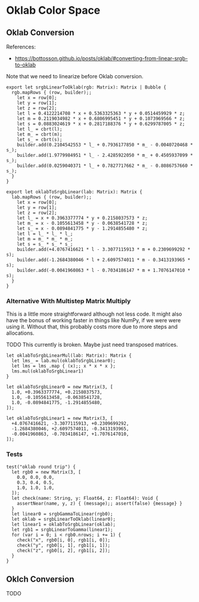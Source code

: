 # Oklab Color Space

## Oklab Conversion

References:

- https://bottosson.github.io/posts/oklab/#converting-from-linear-srgb-to-oklab

Note that we need to linearize before Oklab conversion.

    export let srgbLinearToOklab(rgb: Matrix): Matrix | Bubble {
      rgb.mapRows { (row, builder);;
        let x = row[0];
        let y = row[1];
        let z = row[2];
        let l = 0.4122214708 * x + 0.5363325363 * y + 0.0514459929 * z;
        let m = 0.2119034982 * x + 0.6806995451 * y + 0.1073969566 * z;
        let s = 0.0883024619 * x + 0.2817188376 * y + 0.6299787005 * z;
        let l_ = cbrt(l);
        let m_ = cbrt(m);
        let s_ = cbrt(s);
        builder.add(0.2104542553 * l_ + 0.7936177850 * m_ - 0.0040720468 * s_);
        builder.add(1.9779984951 * l_ - 2.4285922050 * m_ + 0.4505937099 * s_);
        builder.add(0.0259040371 * l_ + 0.7827717662 * m_ - 0.8086757660 * s_);
      }
    }

    export let oklabToSrgbLinear(lab: Matrix): Matrix {
      lab.mapRows { (row, builder);;
        let x = row[0];
        let y = row[1];
        let z = row[2];
        let l_ = x + 0.3963377774 * y + 0.2158037573 * z;
        let m_ = x - 0.1055613458 * y - 0.0638541728 * z;
        let s_ = x - 0.0894841775 * y - 1.2914855480 * z;
        let l = l_ * l_ * l_;
        let m = m_ * m_ * m_;
        let s = s_ * s_ * s_;
        builder.add(+4.0767416621 * l - 3.3077115913 * m + 0.2309699292 * s);
        builder.add(-1.2684380046 * l + 2.6097574011 * m - 0.3413193965 * s);
        builder.add(-0.0041960863 * l - 0.7034186147 * m + 1.7076147010 * s);
      }
    }

### Alternative With Multistep Matrix Multiply

This is a little more straightforward although not less code. It might also have
the bonus of working faster in things like NumPy, if we were were using it.
Without that, this probably costs more due to more steps and allocations.

TODO This currently is broken. Maybe just need transposed matrices.

    let oklabToSrgbLinearMul(lab: Matrix): Matrix {
      let lms_ = lab.mul(oklabToSrgbLinear0);
      let lms = lms_.map { (x);; x * x * x };
      lms.mul(oklabToSrgbLinear1)
    }

    let oklabToSrgbLinear0 = new Matrix(3, [
      1.0, +0.3963377774, +0.2158037573,
      1.0, -0.1055613458, -0.0638541728,
      1.0, -0.0894841775, -1.2914855480,
    ]);

    let oklabToSrgbLinear1 = new Matrix(3, [
      +4.0767416621, -3.3077115913, +0.2309699292,
      -1.2684380046, +2.6097574011, -0.3413193965,
      -0.0041960863, -0.7034186147, +1.7076147010,
    ]);

### Tests

    test("oklab round trip") {
      let rgb0 = new Matrix(3, [
        0.0, 0.0, 0.0,
        0.3, 0.4, 0.5,
        1.0, 1.0, 1.0,
      ]);
      let check(name: String, y: Float64, z: Float64): Void {
        assertNear(name, y, z) { (message);; assert(false) {message} }
      }
      let linear0 = srgbGammaToLinear(rgb0);
      let oklab = srgbLinearToOklab(linear0);
      let linear1 = oklabToSrgbLinear(oklab);
      let rgb1 = srgbLinearToGamma(linear1);
      for (var i = 0; i < rgb0.nrows; i += 1) {
        check("x", rgb0[i, 0], rgb1[i, 0]);
        check("y", rgb0[i, 1], rgb1[i, 1]);
        check("z", rgb0[i, 2], rgb1[i, 2]);
      }
    }

## Oklch Conversion

TODO

